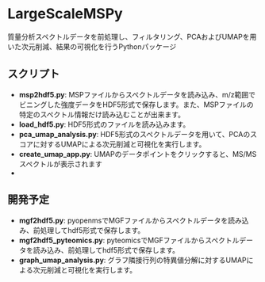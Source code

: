 # LargeScaleMSPy

質量分析スペクトルデータを前処理し、フィルタリング、PCAおよびUMAPを用いた次元削減、結果の可視化を行うPythonパッケージ

## スクリプト
- **msp2hdf5.py**: MSPファイルからスペクトルデータを読み込み、m/z範囲でビニングした強度データをHDF5形式で保存します。また、MSPファイルの特定のスペクトル情報だけ読み込むことが出来ます。
- **load_hdf5.py**: HDF5形式のファイルを読み込みます。
- **pca_umap_analysis.py**: HDF5形式のスペクトルデータを用いて、PCAのスコアに対するUMAPによる次元削減と可視化を実行します。
- **create_umap_app.py**: UMAPのデータポイントをクリックすると、MS/MSスペクトルが表示されます
-  
## 開発予定
- **mgf2hdf5.py**: pyopenmsでMGFファイルからスペクトルデータを読み込み、前処理してhdf5形式で保存します。
- **mgf2hdf5_pyteomics.py**: pyteomicsでMGFファイルからスペクトルデータを読み込み、前処理してhdf5形式で保存します。
- **graph_umap_analysis.py**: グラフ隣接行列の特異値分解に対するUMAPによる次元削減と可視化を実行します。

